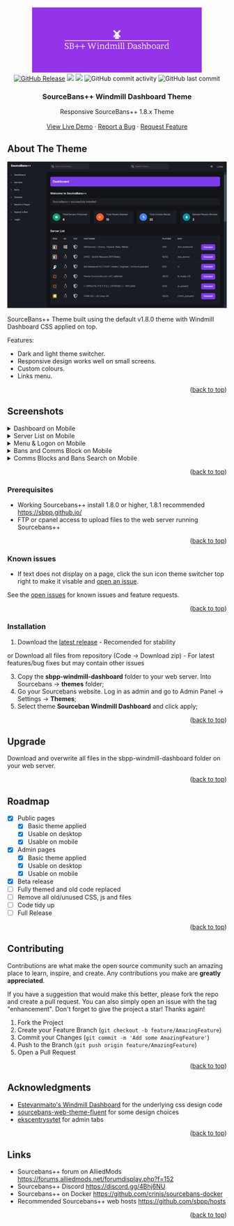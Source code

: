 <!-- Improved compatibility of back to top link: See: https://github.com/othneildrew/Best-README-Template/pull/73 -->
<a id="readme-top"></a>


<!-- PROJECT LOGO -->
<br/>
<div align="center">
  <a href="https://github.com/DNA-styx/sbpp-windmill-dashboard">
    <img src="https://raw.githubusercontent.com/DNA-styx/SBPP-Windmill-Dashboard/main/assets/sbpp-windmill-dashboard-logo.png" alt="Sourcebans++ Windmill Dashboard Theme Logo" width="390" height="149">
  </a>
  <br>
  <a href="https://github.com/DNA-styx/SBPP-Windmill-Dashboard/releases"><img alt="GitHub Release" src="https://img.shields.io/github/v/release/DNA-styx/SBPP-Windmill-Dashboard"></a>
  <img src="https://img.shields.io/github/downloads/DNA-styx/SBPP-Windmill-Dashboard/total">
  <a href="https://github.com/DNA-styx/SBPP-Windmill-Dashboard/issues"><img src="https://img.shields.io/github/issues/DNA-styx/SBPP-Windmill-Dashboard"></a>
  <img alt="GitHub commit activity" src="https://img.shields.io/github/commit-activity/m/DNA-styx/SBPP-Windmill-Dashboard">
  <img alt="GitHub last commit" src="https://img.shields.io/github/last-commit/DNA-styx/SBPP-Windmill-Dashboard">



<h3 align="center">SourceBans++ Windmill Dashboard Theme</h3>

  <p align="center">
    Responsive SourceBans++ 1.8.x Theme
    <br />
    <br />
    <a href="https://sbpp.dnagames.site/">View Live Demo</a>
    ·
    <a href="https://github.com/DNA-styx/sbpp-windmill-dashboard/issues/new">Report a Bug</a>
    ·
    <a href="https://github.com/DNA-styx/sbpp-windmill-dashboard/issues/new">Request Feature</a>
  </p>
</div>


<!-- ABOUT THE PROJECT -->
## About The Theme
<p align="center">
  <img src="https://raw.githubusercontent.com/DNA-styx/SBPP-Windmill-Dashboard/main/assets/screenshots/Screenshot_Desktop_Dashboard_Dark.png" >
</p>
SourceBans++ Theme built using the default v1.8.0 theme with Windmill Dashboard CSS applied on top. 

Features:
* Dark and light theme switcher.
* Responsive design works well on small screens.
* Custom colours.
* Links menu.

<p align="right">(<a href="#readme-top">back to top</a>)</p>


<!-- Screen shots -->
## Screenshots
<details>
  <summary>Dashboard on Mobile</summary>
  <p>
    <img src="https://raw.githubusercontent.com/DNA-styx/SBPP-Windmill-Dashboard/main/assets/screenshots/Screenshot_Mobile_Dashboard_light.png" hspace="10" >
    <img src="https://raw.githubusercontent.com/DNA-styx/SBPP-Windmill-Dashboard/main/assets/screenshots/Screenshot_Mobile_Dashboard_Dark.png" hspace="10" >
</p>
</details>
<details>
  <summary>Server List on Mobile</summary>
  <p>
    <img src="https://raw.githubusercontent.com/DNA-styx/SBPP-Windmill-Dashboard/main/assets/screenshots/Screenshot_Mobile_Server_List_Dark.png" hspace="10" >
    <img src="https://raw.githubusercontent.com/DNA-styx/SBPP-Windmill-Dashboard/main/assets/screenshots/Screenshot_Mobile_Server_List _Dark_2.png" hspace="10" >
</p>
</details>
<details>
  <summary>Menu & Logon on Mobile</summary>
  <p>
    <img src="https://raw.githubusercontent.com/DNA-styx/SBPP-Windmill-Dashboard/main/assets/screenshots/Screenshot_Mobile_Menu_Light.png" hspace="10" >
    <img src="https://raw.githubusercontent.com/DNA-styx/SBPP-Windmill-Dashboard/main/assets/screenshots/Screenshot_Mobile_Login_Light.png" hspace="10" >
</p>
</details>
<details>
  <summary>Bans and Comms Block on Mobile</summary>
  <p>
    <img src="https://raw.githubusercontent.com/DNA-styx/SBPP-Windmill-Dashboard/main/assets/screenshots/Screenshot_Mobile_Bans_List_Dark.png" hspace="10" >
    <img src="https://raw.githubusercontent.com/DNA-styx/SBPP-Windmill-Dashboard/main/assets/screenshots/Screenshot_Mobile_Comms_Blocks_Light.png" hspace="10" >
  </p>
</details>
<details>
  <summary>Comms Blocks and Bans Search on Mobile</summary>
  <p>
    <img src="https://raw.githubusercontent.com/DNA-styx/SBPP-Windmill-Dashboard/main/assets/screenshots/Screenshot_Mobile_Comms_Blocks_Light.png" hspace="10" >
    <img src="https://raw.githubusercontent.com/DNA-styx/SBPP-Windmill-Dashboard/main/assets/screenshots/Screenshot_Mobile_Bans_Search_Light.png" hspace="10" >
</p>
</details>

<p align="right">(<a href="#readme-top">back to top</a>)</p>


### Prerequisites

* Working Sourcebans++ install 1.8.0 or higher, 1.8.1 recommended https://sbpp.github.io/
* FTP or cpanel access to upload files to the web server running Sourcebans++

<p align="right">(<a href="#readme-top">back to top</a>)</p>

### Known issues

* If text does not display on a page, click the sun icon theme switcher top right to make it visable and [open an issue](https://github.com/DNA-styx/sbpp-windmill-dashboard/issues).

See the [open issues](https://github.com/DNA-styx/sbpp-windmill-dashboard/issues) for known issues and feature requests.

<p align="right">(<a href="#readme-top">back to top</a>)</p>


### Installation

1. Download the [latest release](https://github.com/DNA-styx/SBPP-Windmill-Dashboard/releases) - Recomended for stability
   
or Download all files from repository (Code -> Download zip) - For latest features/bug fixes but may contain other issues

3. Copy the **sbpp-windmill-dashboard** folder to your web server. Into Sourcebans -> **themes** folder;
4. Go your Sourcebans website. Log in as admin and go to Admin Panel -> Settings -> **Themes**;
5. Select theme **Sourceban Windmill Dashboard** and click apply;

<p align="right">(<a href="#readme-top">back to top</a>)</p>


## Upgrade

Download and overwrite all files in the sbpp-windmill-dashboard folder on your web server.

<p align="right">(<a href="#readme-top">back to top</a>)</p>


<!-- ROADMAP -->
## Roadmap

- [X] Public pages
  - [X] Basic theme applied 
  - [X] Usable on desktop 
  - [X] Usable on mobile
- [X] Admin pages 
  - [X] Basic theme applied 
  - [X] Usable on desktop 
  - [X] Usable on mobile
- [X] Beta release 
- [ ] Fully themed and old code replaced 
- [ ] Remove all old/unused CSS, js and files
- [ ] Code tidy up
- [ ] Full Release

<p align="right">(<a href="#readme-top">back to top</a>)</p>


<!-- CONTRIBUTING -->
## Contributing

Contributions are what make the open source community such an amazing place to learn, inspire, and create. Any contributions you make are **greatly appreciated**.

If you have a suggestion that would make this better, please fork the repo and create a pull request. You can also simply open an issue with the tag "enhancement".
Don't forget to give the project a star! Thanks again!

1. Fork the Project
2. Create your Feature Branch (`git checkout -b feature/AmazingFeature`)
3. Commit your Changes (`git commit -m 'Add some AmazingFeature'`)
4. Push to the Branch (`git push origin feature/AmazingFeature`)
5. Open a Pull Request

<p align="right">(<a href="#readme-top">back to top</a>)</p>


<!-- ACKNOWLEDGMENTS -->
## Acknowledgments

* [Estevanmaito's Windmill Dashboard](https://github.com/estevanmaito/windmill-dashboard) for the underlying css design code
* [sourcebans-web-theme-fluent](https://github.com/Rushaway/sourcebans-web-theme-fluent) for some design choices
* [ekscentrysytet](https://codepen.io/ekscentrysytet/pen/QbNdEB) for admin tabs

<p align="right">(<a href="#readme-top">back to top</a>)</p>


<!-- LINKS -->
## Links

* Sourcebans++ forum on AlliedMods https://forums.alliedmods.net/forumdisplay.php?f=152
* Sourcebans++ Discord https://discord.gg/4Bhj6NU
* Sourcebans++ on Docker https://github.com/crinis/sourcebans-docker
* Recommended Sourcebans++ web hosts https://github.com/sbpp/hosts

<p align="right">(<a href="#readme-top">back to top</a>)</p>

<!-- MARKDOWN LINKS & IMAGES -->
<!-- https://www.markdownguide.org/basic-syntax/#reference-style-links -->
[contributors-shield]: https://img.shields.io/github/contributors/DNA-styx/sbpp-windmill-dashboard.svg?style=for-the-badge
[contributors-url]: https://github.com/DNA-styx/sbpp-windmill-dashboard/graphs/contributors
[forks-shield]: https://img.shields.io/github/forks/DNA-styx/sbpp-windmill-dashboard.svg?style=for-the-badge
[forks-url]: https://github.com/DNA-styx/sbpp-windmill-dashboard/network/members
[stars-shield]: https://img.shields.io/github/stars/DNA-styx/sbpp-windmill-dashboard.svg?style=for-the-badge
[stars-url]: https://github.com/DNA-styx/sbpp-windmill-dashboard/stargazers
[issues-shield]: https://img.shields.io/github/issues/DNA-styx/sbpp-windmill-dashboard.svg?style=for-the-badge
[issues-url]: https://github.com/DNA-styx/sbpp-windmill-dashboard/issues
[license-shield]: https://img.shields.io/github/license/DNA-styx/sbpp-windmill-dashboard.svg?style=for-the-badge
[license-url]: https://github.com/DNA-styx/sbpp-windmill-dashboard/blob/master/LICENSE.txt
